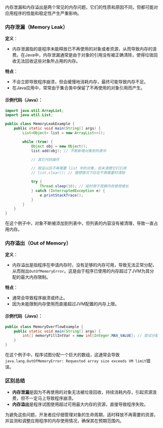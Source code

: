 内存泄漏和内存溢出是两个常见的内存问题，它们的性质和原因不同，但都可能对应用程序的性能和稳定性产生严重影响。

### 内存泄漏（Memory Leak）
**定义**：

+ 内存泄漏指的是程序未能释放已不再使用的对象或者资源，从而导致内存的浪费。在Java中，内存泄漏通常是由于对象的引用没有被正确清除，使得垃圾回收无法回收这些对象所占用的内存。

**特点**：

+ 不会立即导致程序崩溃，但会缓慢地消耗内存，最终可能导致内存不足。
+ 在Java应用中，常常由于集合类中保留了不再使用的对象引用而产生。

#### 示例代码（Java）：
```java
import java.util.ArrayList;  
import java.util.List;  

public class MemoryLeakExample {  
    public static void main(String[] args) {  
        List<Object> list = new ArrayList<>();  

        while (true) {  
            Object obj = new Object();  
            list.add(obj); // 不断新增对象到列表中  

            // 其它代码操作  

            // 假设以后不再需要 list 中的对象，但未清理它们引用  
            // list.clear(); // 理想情况下应在不再需要时清除  

            try {  
                Thread.sleep(10); // 延时用于观察内存使用增长  
            } catch (InterruptedException e) {  
                e.printStackTrace();  
            }  
        }  
    }  
}
```

在这个例子中，对象不断被添加到列表中，但列表的内容没有被清理，导致一直占用内存。

### 内存溢出（Out of Memory）
**定义**：

+ 内存溢出是指程序在申请内存时，没有足够的内存可用，导致无法正常分配，从而抛出`OutOfMemoryError`。这是由于程序已使用的内存超过了JVM为其分配的最大内存限制。

**特点**：

+ 通常会导致程序崩溃或终止。
+ 因为未能限制内存使用而直接超过JVM配置的内存上限。

#### 示例代码（Java）：
```java
public class MemoryOverflowExample {  
    public static void main(String[] args) {  
        int[] memoryFillIntVar = new int[Integer.MAX_VALUE]; // 尝试分配过大的数组  
    }  
}
```

在这个例子中，程序试图分配一个巨大的数组，这通常会导致`java.lang.OutOfMemoryError: Requested array size exceeds VM limit`错误。

### 区别总结
+ **内存泄漏**是因为不再使用的对象无法被垃圾回收，持续消耗内存，引起资源浪费，但不一定马上导致程序崩溃。
+ **内存溢出**是程序试图使用超过可用最大内存的资源，直接导致程序失败。

为避免这些问题，开发者应仔细管理对象的生命周期，适时释放不再需要的资源，并监测和调整应用程序的内存使用情况，确保其在预期范围内。

